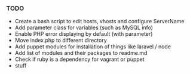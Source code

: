 ### TODO

- Create a bash script to edit hosts, vhosts and configure ServerName
- Add parameter class for variables (such as MySQL info)
- Enable PHP error displaying by default (with parameter)
- Move index.php to different directory
- Add puppet modules for installation of things like laravel / node
- Add list of modules and their packages to readme.md
- Check if ruby is a dependency for vagrant or puppet
- stuff